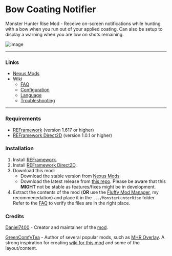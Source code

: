 # Bow Coating Notifier
Monster Hunter Rise Mod - Receive on-screen notifications while hunting with a bow when you run out of your applied coating. Can also be setup to display a warning when you are low on shots remaining.

![image](https://github.com/Daniel7400/MHR-Bow-Coating-Notifier/assets/8680338/713eb3f8-a0c6-4ff0-b15e-dab229e151c2)

***

### Links
- [Nexus Mods](https://www.nexusmods.com/monsterhunterrise/mods/3069)
- [Wiki](https://github.com/Daniel7400/MHR-Bow-Coating-Notifier/wiki)
  - [FAQ](https://github.com/Daniel7400/MHR-Bow-Coating-Notifier/wiki/FAQ)
  - [Configuration](https://github.com/Daniel7400/MHR-Bow-Coating-Notifier/wiki/Configuration)
  - [Language](https://github.com/Daniel7400/MHR-Bow-Coating-Notifier/wiki/Language)
  - [Troubleshooting](https://github.com/Daniel7400/MHR-Bow-Coating-Notifier/wiki/Troubleshooting)

***

### Requirements
- [REFramework](https://www.nexusmods.com/monsterhunterrise/mods/26) (version 1.617 or higher)
- [REFramework Direct2D](https://www.nexusmods.com/monsterhunterrise/mods/134) (version 1.0.1 or higher)

### Installation
1. Install [REFramework](https://www.nexusmods.com/monsterhunterrise/mods/26).
2. Install [REFramework Direct2D](https://www.nexusmods.com/monsterhunterrise/mods/134).
3. Download this mod:
    - Download the stable version from [Nexus Mods](https://www.nexusmods.com/monsterhunterrise/mods/3069)
    - Download the latest release from [this repo](TBD). Please be aware that this **MIGHT** not be stable as features/fixes might be in development.
4. Extract the contents of the mod (**OR** use the [Fluffy Mod Manager](https://www.nexusmods.com/monsterhunterrise/mods/7), my recommenedation) and place it in the `.../MonsterHunterRise` folder. Refer to the [FAQ](https://github.com/Daniel7400/MHR-Bow-Coating-Notifier/wiki/FAQ#3-what-files-are-included-with-the-mod--where-are-the-files-for-this-mod) to verify the files are in the right place.

### Credits
[Daniel7400](https://github.com/Daniel7400) - Creator and maintainer of the [mod](https://www.nexusmods.com/monsterhunterrise/mods/3069).

[GreenComfyTea](https://github.com/GreenComfyTea) - Author of several popular mods, such as [MHR Overlay](https://www.nexusmods.com/monsterhunterrise/mods/50). A strong inspiration for creating [wiki for this mod](https://github.com/Daniel7400/MHR-Bow-Coating-Notifier/wiki) and some of the layout/content.
